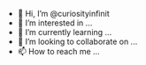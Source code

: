 - 👋 Hi, I’m @curiosityinfinit
- 👀 I’m interested in ...
- 🌱 I’m currently learning ...
- 💞️ I’m looking to collaborate on ...
- 📫 How to reach me ...

<!---
curiosityinfinit/curiosityinfinit is a ✨ special ✨ repository because its `README.md` (this file) appears on your GitHub profile.
You can click the Preview link to take a look at your changes.
--->
